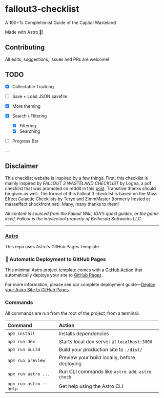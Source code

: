 # fallout3-checklist
A 100+% Completionist Guide of the Capital Wasteland

Made with Astro 🚀!


## Contributing
All edits, suggestions, issues and PRs are welcome! 

## TODO
- [x] Collectable Tracking
- [ ] Save + Load JSON savefile
- [x] More theming
  
- [x] Search / Filtering
  - [x] Filtering
  - [x] Searching
- [ ] Progress Bar


--

## Disclaimer
This checklist website is inspired by a few things. First, this checklist is mainly inspired by _FALLOUT 3 WASTELAND CHECKLIST_ by Logea, a pdf checklist that was promoted on reddit in this [post](https://www.reddit.com/r/Fallout/comments/7z843q/i_made_a_fallout_3_fullcompletion_checklist/). 
Transitive thanks should be given as well: The format of this Fallout 3 checklist is based on the Mass Effect Galactic Checklists by Teryx and ZimmMaster (formerly hosted at masseffect.shockfront.net). Many, many thanks to them!

*All content is sourced from the Fallout Wiki, IGN’s quest guides, or the game itself. Fallout is the intellectual property of Bethesda Softworks LLC.*

---

###  [Astro](https://astro.build)
This repo uses Astro's GitHub Pages Template

### 🤖 Automatic Deployment to GitHub Pages

This minimal Astro project template comes with a [GitHub Action](https://github.com/features/actions) that automatically deploys your site to [GitHub Pages](https://pages.github.com/).

For more information, please see our complete deployment guide—[Deploy your Astro Site to GitHub Pages](https://docs.astro.build/en/guides/deploy/github/).

### Commands

All commands are run from the root of the project, from a terminal:

| Command                | Action                                           |
| :--------------------- | :----------------------------------------------- |
| `npm install`          | Installs dependencies                            |
| `npm run dev`          | Starts local dev server at `localhost:3000`      |
| `npm run build`        | Build your production site to `./dist/`          |
| `npm run preview`      | Preview your build locally, before deploying     |
| `npm run astro ...`    | Run CLI commands like `astro add`, `astro check` |
| `npm run astro --help` | Get help using the Astro CLI                     |